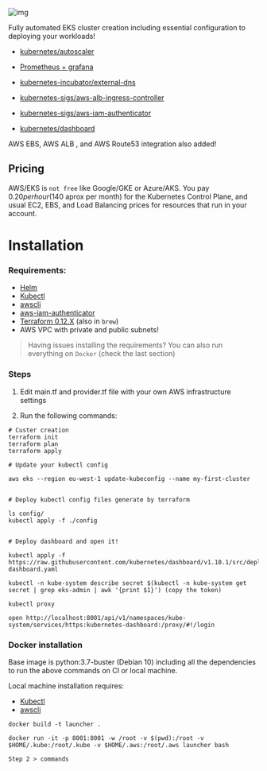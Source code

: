 
![img](https://miro.medium.com/max/763/1*lgt6E6bGC384R8MKGM3FXw.png )

Fully automated EKS cluster creation including essential configuration to deploying your workloads!

* [kubernetes/autoscaler](https://github.com/kubernetes/autoscaler/tree/master/cluster-autoscaler)

* [Prometheus + grafana](https://github.com/helm/charts/tree/master/stable/prometheus-operator)

* [kubernetes-incubator/external-dns](https://github.com/kubernetes-incubator/external-dns)

* [kubernetes-sigs/aws-alb-ingress-controller](https://github.com/kubernetes-sigs/aws-alb-ingress-controller)
 
* [kubernetes-sigs/aws-iam-authenticator](https://github.com/kubernetes-sigs/aws-iam-authenticator)

* [kubernetes/dashboard](https://github.com/kubernetes/dashboard)


AWS EBS, AWS ALB , and AWS Route53 integration also added!


## Pricing

AWS/EKS is `not free` like Google/GKE or Azure/AKS. You pay $0.20 per hour ($140 aprox per month) for the Kubernetes Control Plane, and usual EC2, EBS, and Load Balancing prices for resources that run in your account.

# Installation 

### Requirements:

* [Helm](https://helm.sh/docs/using_helm/#installing-helm)
* [Kubectl](https://kubernetes.io/docs/tasks/tools/install-kubectl/)
* [awscli](https://docs.aws.amazon.com/cli/latest/userguide/cli-chap-install.html)
* [aws-iam-authenticator](https://docs.aws.amazon.com/eks/latest/userguide/install-aws-iam-authenticator.html)
* [Terraform 0.12.X](https://terraform.io/downloads.html) (also in `brew`)
* AWS VPC with private and public subnets! 

> Having issues installing the requirements? You can also run everything on `Docker` (check the last section)

### Steps

1. Edit main.tf and provider.tf file with your own AWS infrastructure settings

2. Run the following commands:
```
# Custer creation
terraform init
terraform plan
terraform apply

# Update your kubectl config 

aws eks --region eu-west-1 update-kubeconfig --name my-first-cluster


# Deploy kubectl config files generate by terraform 

ls config/
kubectl apply -f ./config 


# Deploy dashboard and open it!

kubectl apply -f https://raw.githubusercontent.com/kubernetes/dashboard/v1.10.1/src/deploy/recommended/kubernetes-dashboard.yaml

kubectl -n kube-system describe secret $(kubectl -n kube-system get secret | grep eks-admin | awk '{print $1}') (copy the token)

kubectl proxy

open http://localhost:8001/api/v1/namespaces/kube-system/services/https:kubernetes-dashboard:/proxy/#!/login
```

### Docker installation

Base image is python:3.7-buster (Debian 10) including all the dependencies to run the above commands on CI or local machine.

Local machine installation requires:

* [Kubectl](https://kubernetes.io/docs/tasks/tools/install-kubectl/)
* [awscli](https://docs.aws.amazon.com/cli/latest/userguide/cli-chap-install.html)

```
docker build -t launcher .

docker run -it -p 8001:8001 -w /root -v $(pwd):/root -v $HOME/.kube:/root/.kube -v $HOME/.aws:/root/.aws launcher bash

Step 2 > commands
```
